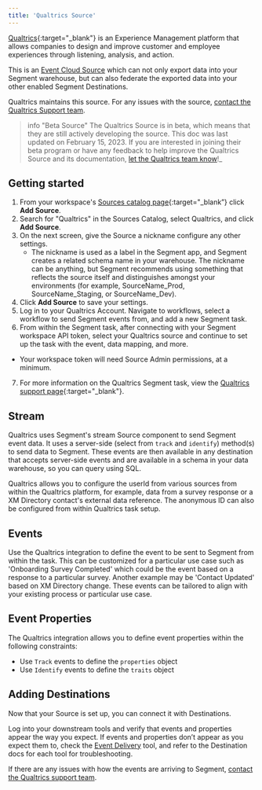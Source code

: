 ```yaml
---
title: 'Qualtrics Source'
---
```


[Qualtrics](https://qualtrics.com/?utm_source=segmentio&utm_medium=docs&utm_campaign=partners){:target="_blank"} is an Experience Management platform that allows companies to design and improve customer and employee experiences through listening, analysis, and action.

This is an [Event Cloud Source](/docs/sources/#event-cloud-sources) which can not only export data into your Segment warehouse, but can also federate the exported data into your other enabled Segment Destinations.

Qualtrics maintains this source. For any issues with the source, [contact the Qualtrics Support team](mailto:support@qualtrics.com).

> info "Beta Source"
> The Qualtrics Source is in beta, which means that they are still actively developing the source. This doc was last updated on February 15, 2023. If you are interested in joining their beta program or have any feedback to help improve the Qualtrics Source and its documentation, [let the Qualtrics team know](mailto:support@qualtrics.com)!_

## Getting started

1. From your workspace's [Sources catalog page](https://app.segment.com/goto-my-workspace/sources/catalog){:target="_blank”} click **Add Source**.
2. Search for "Qualtrics" in the Sources Catalog, select Qualtrics, and click **Add Source**.
3. On the next screen, give the Source a nickname configure any other settings.
   - The nickname is used as a label in the Segment app, and Segment creates a related schema name in your warehouse. The nickname can be anything, but Segment recommends using something that reflects the source itself and distinguishes amongst your environments (for example, SourceName_Prod, SourceName_Staging, or SourceName_Dev).
4. Click **Add Source** to save your settings.
5. Log in to your Qualtrics Account. Navigate to workflows, select a workflow to send Segment events from, and add a new Segment task.
6. From within the Segment task, after connecting with your Segment workspace API token, select your Qualtrics source and continue to set up the task with the event, data mapping, and more.
- Your workspace token will need Source Admin permissions, at a minimum.
7. For more information on the Qualtrics Segment task, view the [Qualtrics support page](https://www.qualtrics.com/support/integrations/twilio-segment/twilio-segment-task/){:target="_blank"}.

## Stream

Qualtrics uses Segment's stream Source component to send Segment event data. It uses a server-side (select from `track` and `identify`) method(s) to send data to Segment. These events are then available in any destination that accepts server-side events and are available in a schema in your data warehouse, so you can query using SQL.

Qualtrics allows you to configure the userId from various sources from within the Qualtrics platform, for example, data from a survey response or a XM Directory contact's external data reference. The anonymous ID can also be configured from within Qualtrics task setup.

## Events

Use the Qualtrics integration to define the event to be sent to Segment from within the task. This can be customized for a particular use case such as 'Onboarding Survey Completed' which could be the event based on a response to a particular survey. Another example may be 'Contact Updated' based on XM Directory change. These events can be tailored to align with your existing process or particular use case.

## Event Properties

The Qualtrics integration allows you to define event properties within the following constraints:

- Use `Track` events to define the `properties` object
- Use `Identify` events to define the `traits` object

## Adding Destinations

Now that your Source is set up, you can connect it with Destinations.

Log into your downstream tools and verify that events and properties appear the way you expect. If events and properties don’t appear as you expect them to, check the [Event Delivery](/docs/connections/event-delivery/) tool, and refer to the Destination docs for each tool for troubleshooting.

If there are any issues with how the events are arriving to Segment, [contact the Qualtrics support team](mailto:support@Qualtrics.com).


